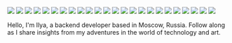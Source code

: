 <p>
  <img src="https://img.shields.io/badge/Python-3776AB?style=for-the-badge&logo=python&logoColor=white"/>
  <img src="https://img.shields.io/badge/Flask-000000?style=for-the-badge&logo=flask&logoColor=white"/>
  <img src="https://img.shields.io/badge/FastAPI-009688?style=for-the-badge&logo=FastAPI&logoColor=white"/>
  <img src="https://img.shields.io/badge/celery-%2337814A.svg?&style=for-the-badge&logo=celery&logoColor=white"/>
  <img src="https://img.shields.io/badge/sqlalchemy-%23891a18.svg?&style=for-the-badge&logoColor=white"/>

  <img src="https://img.shields.io/badge/postgresql-%23336791.svg?&style=for-the-badge&logo=postgresql&logoColor=white"/>
  <img src="https://img.shields.io/badge/sqlite-%23003B57.svg?&style=for-the-badge&logo=sqlite&logoColor=white"/>

  <img src="https://img.shields.io/badge/git-%23F05032.svg?&style=for-the-badge&logo=git&logoColor=white"/>
  <img src="https://img.shields.io/badge/gnu%20bash-%234EAA25.svg?&style=for-the-badge&logo=gnu%20bash&logoColor=white"/>
  <img src="https://img.shields.io/badge/latex-%23008080.svg?&style=for-the-badge&logo=latex&logoColor=white"/>
  <img src="https://img.shields.io/badge/docker-%232496ED.svg?&style=for-the-badge&logo=docker&logoColor=white"/>
  <img src="https://img.shields.io/badge/redis-%23DC382D.svg?&style=for-the-badge&logo=redis&logoColor=white"/>
  <img src="https://img.shields.io/badge/rabbitmq-%23FF6600.svg?&style=for-the-badge&logo=rabbitmq&logoColor=white"/>
  <img src="https://img.shields.io/badge/graphql-%23E10098.svg?&style=for-the-badge&logo=graphql&logoColor=white"/>
  <img src="https://img.shields.io/badge/gitlab-%23FCA121.svg?&style=for-the-badge&logo=gitlab&logoColor=black"/>
  <img src="https://img.shields.io/badge/github-%23181717.svg?&style=for-the-badge&logo=github&logoColor=white"/>
  <img src="https://img.shields.io/badge/github%20actions-%232088FF.svg?&style=for-the-badge&logo=github%20actions&logoColor=white"/>

  <img src="https://img.shields.io/badge/macos-%23000000.svg?&style=for-the-badge&logo=macos&logoColor=white"/>
  <img src="https://img.shields.io/badge/linux-%23FCC624.svg?&style=for-the-badge&logo=linux&logoColor=black"/>
  <img src="https://img.shields.io/badge/arch%20linux-%231793D1.svg?&style=for-the-badge&logo=arch%20linux&logoColor=white"/>
  <img src="https://img.shields.io/badge/ubuntu-%23E95420.svg?&style=for-the-badge&logo=ubuntu&logoColor=white"/>

  <img src="https://img.shields.io/badge/visual%20studio%20code-%23007ACC.svg?&style=for-the-badge&logo=visual%20studio%20code&logoColor=white"/>
  <img src="https://img.shields.io/badge/tmux-%231BB91F.svg?&style=for-the-badge&logo=tmux&logoColor=white"/>
  <img src="https://img.shields.io/badge/rss-%23FFA500.svg?&style=for-the-badge&logo=rss&logoColor=black"/>
</p>

<p>Hello, I'm Ilya, a backend developer based in Moscow, Russia. Follow along as I share insights from my adventures in the world of technology and art.</p>
